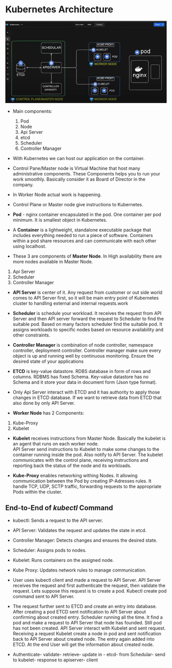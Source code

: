 # Kubernetes Architecture

![alt text](image.png)


- Main components:

    1. Pod
    2. Node
    3. Api Server
    4. etcd
    5. Scheduler
    6. Controller Manager
    
- With Kubernetes we can host our application on the container. 

- Control Pane/Master node is Virtual Machine that host many administrative components. These Components helps you to run your work smoothly. Basically consider it as Board of Director in the company.

- In Worker Node actual work is happening.
  
- Control Plane or Master node give instructions to Kubernetes.

- **Pod** - nginx container encapsulated in the pod. One container per pod minimum. It is smallest object in Kubernetes.
- A **Container** is a lightweight, standalone executable package that includes everything needed to run a piece of software. Containers within a pod share resources and can communicate with each other using localhost.

- These 3 are components of **Master Node**. In High availability there are more nodes available in Master Node.
1. Api Server
2. Scheduler
3. Controller Manager

- **API Server** is center of it. Any request from customer or out side world comes to API Server first, so it will be main entry point of Kubernetes cluster to handling external and internal requests.work

- **Scheduler** is schedule your workload. It receives the request from API Server and then API server forward the request to Scheduler to find the suitable pod. Based on many factors scheduler find the suitable pod. It assigns workloads to specific nodes based on resource availability and other constraints.

- **Controller Manager** is combination of node controller, namespace controller, deployment controller. Controller manager make sure every object is up and running well by continuous monitoring. Ensure the desired state of your applications

- **ETCD** is key-value datastore.
RDBS database in form of rows and columns. RDBMS has fixed Schema.
Key-value datastore has no Schema and it store your data in document form (Json type format).

- Only Api Server interact with ETCD and it has authority to apply those changes in ETCD  database.
If we want to retrieve data from ETCD that also done by only API Server.

- **Worker Node** has 2 Components:
 1. Kube-Proxy
2. Kubelet

- **Kubelet** receives instructions from Master Node. Basically the kubelet is an agent that runs on each worker node.  
API Server send instructions to Kubelet to make some changes to the container running inside the pod.
Also notify to API Server. The kubelet communicates with the control plane, receiving instructions and reporting back the status of the node and its workloads. 

- **Kube-Proxy** enables networking withing Nodes. It allowing communication between the Pod by creating IP-Adresses rules.
It handle TCP, UDP, SCTP traffic, forwarding requests to the appropriate Pods within the cluster.

## End-to-End of *kubectl* Command

- kubectl: Sends a request to the API server.
- API Server: Validates the request and updates the state in etcd.
- Controller Manager: Detects changes and ensures the desired state.
- Scheduler: Assigns pods to nodes.
- Kubelet: Runs containers on the assigned node.
- Kube Proxy: Updates network rules to manage communication.

- User uses kubectl client and made a request to API Server. API Server receives the request and first authenticate the request, then validate the request. Lets suppose this request is to create a pod. 
Kubectl create pod command sent to API Server.

- The request further sent to ETCD and create an entry into database. After creating a pod ETCD sent notification to API Server about confirming about created entry. Scheduler running all the time. It find a pod and make a request to API Server that node has founded. Still pod has not been created.
API Server interact with Kubelet and sent request. Receiving a request Kubelet create a node in pod and sent notification back to API Server about created node. The entry again added into ETCD. At the end User will get the information about created node. 

- Authenticate- validate- retrieve- update in - etcd- from Schedular- send to kubelet- response to apiserver- client
